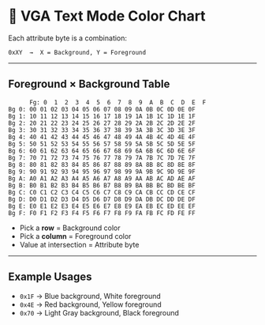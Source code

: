 # 🎨 VGA Text Mode Color Chart

Each attribute byte is a combination:
```
0xXY  →  X = Background, Y = Foreground
```

---

## Foreground × Background Table

```
      Fg: 0  1  2  3  4  5  6  7  8  9  A  B  C  D  E  F
Bg 0: 00 01 02 03 04 05 06 07 08 09 0A 0B 0C 0D 0E 0F
Bg 1: 10 11 12 13 14 15 16 17 18 19 1A 1B 1C 1D 1E 1F
Bg 2: 20 21 22 23 24 25 26 27 28 29 2A 2B 2C 2D 2E 2F
Bg 3: 30 31 32 33 34 35 36 37 38 39 3A 3B 3C 3D 3E 3F
Bg 4: 40 41 42 43 44 45 46 47 48 49 4A 4B 4C 4D 4E 4F
Bg 5: 50 51 52 53 54 55 56 57 58 59 5A 5B 5C 5D 5E 5F
Bg 6: 60 61 62 63 64 65 66 67 68 69 6A 6B 6C 6D 6E 6F
Bg 7: 70 71 72 73 74 75 76 77 78 79 7A 7B 7C 7D 7E 7F
Bg 8: 80 81 82 83 84 85 86 87 88 89 8A 8B 8C 8D 8E 8F
Bg 9: 90 91 92 93 94 95 96 97 98 99 9A 9B 9C 9D 9E 9F
Bg A: A0 A1 A2 A3 A4 A5 A6 A7 A8 A9 AA AB AC AD AE AF
Bg B: B0 B1 B2 B3 B4 B5 B6 B7 B8 B9 BA BB BC BD BE BF
Bg C: C0 C1 C2 C3 C4 C5 C6 C7 C8 C9 CA CB CC CD CE CF
Bg D: D0 D1 D2 D3 D4 D5 D6 D7 D8 D9 DA DB DC DD DE DF
Bg E: E0 E1 E2 E3 E4 E5 E6 E7 E8 E9 EA EB EC ED EE EF
Bg F: F0 F1 F2 F3 F4 F5 F6 F7 F8 F9 FA FB FC FD FE FF
```

- Pick a **row** = Background color  
- Pick a **column** = Foreground color  
- Value at intersection = Attribute byte

---

## Example Usages

- `0x1F` → Blue background, White foreground  
- `0x4E` → Red background, Yellow foreground  
- `0x70` → Light Gray background, Black foreground

